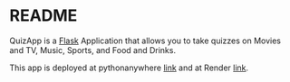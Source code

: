 # README

QuizApp is a [Flask](https://flask.palletsprojects.com/en/3.0.x/) Application that allows you to take quizzes on Movies and TV, Music, Sports, and Food and Drinks.

This app is deployed at pythonanywhere [link](https://sahilurade.pythonanywhere.com/) and at Render [link](https://quizapp-71wt.onrender.com).
